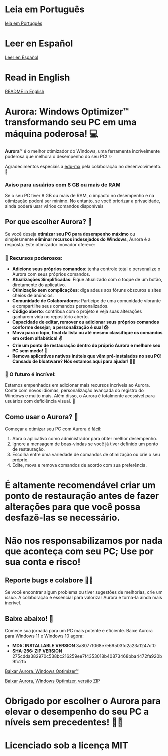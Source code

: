 # Leia em Português 
[leia em Português](https://github.com/azurejoga/Aurora-Windows-Optimizer/blob/aurora/readme-pt-br.md)

# Leer en Español
[Leer en Español](https://github.com/azurejoga/Aurora-Windows-Optimizer/blob/aurora/readme_es.md)

# Read in English
[README in English](https://github.com/azurejoga/Aurora-Windows-Optimizer/blob/aurora/readme.md)

# Aurora: Windows Optimizer™ transformando seu PC em uma máquina poderosa! 💻

**Aurora™** é o melhor otimizador do Windows, uma ferramenta incrivelmente poderosa que melhora o desempenho do seu PC! ✨

Agradecimentos especiais a [edu-mx](https://github.com/edu-mx) pela colaboração no desenvolvimento. 🙌

### Aviso para usuários com 8 GB ou mais de RAM
Se o seu PC tiver 8 GB ou mais de RAM, o impacto no desempenho e na otimização poderá ser mínimo. No entanto, se você priorizar a privacidade, ainda poderá usar vários comandos disponíveis

## Por que escolher Aurora? 🤔

Se você deseja **otimizar seu PC para desempenho máximo** ou simplesmente **eliminar recursos indesejados do Windows**, Aurora é a resposta. Este otimizador inovador oferece:

### 🌄 Recursos poderosos:

- **Adicione seus próprios comandos**: tenha controle total e personalize o Aurora com seus próprios comandos.
- **Atualizações Simplificadas**: Fique atualizado com o toque de um botão, diretamente do aplicativo.
- **Otimização sem complicações**: diga adeus aos fóruns obscuros e sites cheios de anúncios.
- **Comunidade de Colaboradores**: Participe de uma comunidade vibrante e compartilhe seus comandos personalizados.
- **Código aberto**: contribua com o projeto e veja suas alterações ganharem vida no repositório aberto.
- **Capacidade de editar, remover ou adicionar seus próprios comandos conforme desejar; a personalização é sua! 😱**
- **Mova para o topo, final da lista ou até mesmo classifique os comandos em ordem alfabética! ✌**
- **Crie um ponto de restauração dentro do próprio Aurora e melhore seu PC sem medo! 👏**
- **Remova aplicativos nativos inúteis que vêm pré-instalados no seu PC! Cansado de bloatware? Nós estamos aqui para ajudar! 🐱‍🎁**

### 🌟 O futuro é incrível:

Estamos empenhados em adicionar mais recursos incríveis ao Aurora. Conte com novos idiomas, personalização avançada do registro do Windows e muito mais. Além disso, o Aurora é totalmente acessível para usuários com deficiência visual. 🌌

## Como usar o Aurora? 🚀

Começar a otimizar seu PC com Aurora é fácil:

1. Abra o aplicativo como administrador para obter melhor desempenho.
2. Ignore a mensagem de boas-vindas se você já tiver definido um ponto de restauração.
3. Escolha entre uma variedade de comandos de otimização ou crie o seu próprio.
4. Edite, mova e remova comandos de acordo com sua preferência.

# É altamente recomendável criar um ponto de restauração antes de fazer alterações para que você possa desfazê-las se necessário.

# Não nos responsabilizamos por nada que aconteça com seu PC; Use por sua conta e risco!

## Reporte bugs e colabore 🐞😻

Se você encontrar algum problema ou tiver sugestões de melhorias, crie um *issue*. A colaboração é essencial para valorizar Aurora e torná-la ainda mais incrível.

## Baixe abaixo! 📁

Comece sua jornada para um PC mais potente e eficiente. Baixe Aurora para Windows 11 e Windows 10 agora:

- **MD5: INSTALLABLE VERSION** 3a8077f068e7e69503fd2a23a1247cf0
- **SHA-256: ZIP VERSION** 275cdda382970c538bc216259ee7f4353018b40873468bba4472fa920b9fc2fb

[Baixar Aurora, Windows Optimizer™](https://github.com/azurejoga/Aurora-Windows-Optimizer/releases/download/aurora10/aurora-install.exe)

[Baixar Aurora, Windows Optimizer, versão ZIP](https://github.com/azurejoga/Aurora-Windows-Optimizer/releases/download/aurora10/aurora-windows-optimizer.zip)

# Obrigado por escolher o Aurora para elevar o desempenho do seu PC a níveis sem precedentes! 💪✨

# Licenciado sob a licença MIT